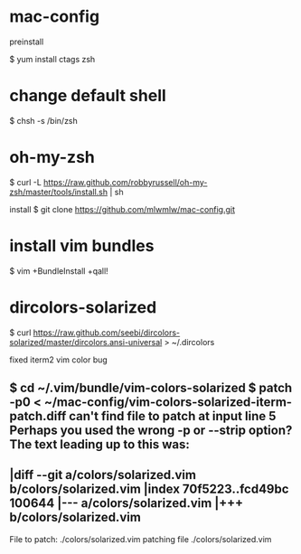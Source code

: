 mac-config
==========

preinstall

$ yum install ctags zsh
# change default shell
$ chsh -s /bin/zsh
# oh-my-zsh
$ curl -L https://raw.github.com/robbyrussell/oh-my-zsh/master/tools/install.sh | sh


install 
$ git clone https://github.com/mlwmlw/mac-config.git
# install vim bundles 
$ vim +BundleInstall +qall!
# dircolors-solarized
$ curl https://raw.github.com/seebi/dircolors-solarized/master/dircolors.ansi-universal > ~/.dircolors

fixed iterm2 vim color bug

$ cd ~/.vim/bundle/vim-colors-solarized
$ patch -p0 < ~/mac-config/vim-colors-solarized-iterm-patch.diff
can't find file to patch at input line 5
Perhaps you used the wrong -p or --strip option?
The text leading up to this was:
--------------------------
|diff --git a/colors/solarized.vim b/colors/solarized.vim
|index 70f5223..fcd49bc 100644
|--- a/colors/solarized.vim
|+++ b/colors/solarized.vim
--------------------------
File to patch: ./colors/solarized.vim
patching file ./colors/solarized.vim

